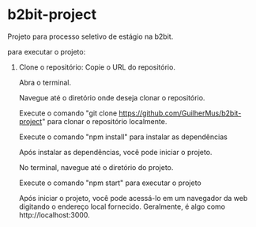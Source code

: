 # b2bit-project
Projeto para processo seletivo de estágio na b2bit.

para executar o projeto:
1. Clone o repositório:
    Copie o URL do repositório.

    Abra o terminal.

    Navegue até o diretório onde deseja clonar o repositório.

    Execute o comando "git clone https://github.com/GuilherMus/b2bit-project" para clonar o repositório localmente.

    Execute o comando "npm install" para instalar as dependências

    Após instalar as dependências, você pode iniciar o projeto.

    No terminal, navegue até o diretório do projeto.

    Execute o comando "npm start" para executar o projeto

    Após iniciar o projeto, você pode acessá-lo em um navegador da web digitando o endereço local fornecido. Geralmente, é algo como http://localhost:3000.
